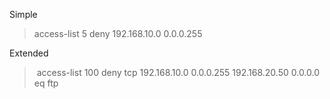 Simple
> access-list 5 deny 192.168.10.0 0.0.0.255

Extended
> access-list 100 deny tcp 192.168.10.0 0.0.0.255 192.168.20.50 0.0.0.0 eq ftp

